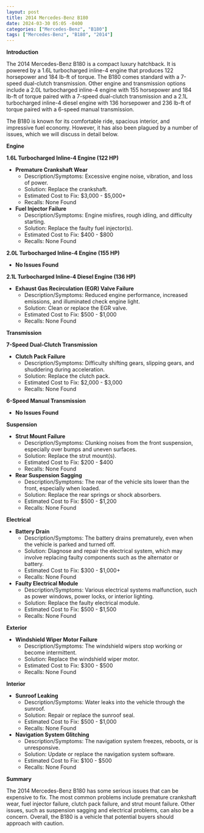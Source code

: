 ```yaml
---
layout: post
title: 2014 Mercedes-Benz B180
date: 2024-03-30 05:05 -0400
categories: ["Mercedes-Benz", "B180"]
tags: ["Mercedes-Benz", "B180", "2014"]
---
```

**Introduction**

The 2014 Mercedes-Benz B180 is a compact luxury hatchback. It is powered by a 1.6L turbocharged inline-4 engine that produces 122 horsepower and 184 lb-ft of torque. The B180 comes standard with a 7-speed dual-clutch transmission. Other engine and transmission options include a 2.0L turbocharged inline-4 engine with 155 horsepower and 184 lb-ft of torque paired with a 7-speed dual-clutch transmission and a 2.1L turbocharged inline-4 diesel engine with 136 horsepower and 236 lb-ft of torque paired with a 6-speed manual transmission.

The B180 is known for its comfortable ride, spacious interior, and impressive fuel economy. However, it has also been plagued by a number of issues, which we will discuss in detail below.

**Engine**

**1.6L Turbocharged Inline-4 Engine (122 HP)**

* **Premature Crankshaft Wear**
    * Description/Symptoms: Excessive engine noise, vibration, and loss of power.
    * Solution: Replace the crankshaft.
    * Estimated Cost to Fix: $3,000 - $5,000+
    * Recalls: None Found
* **Fuel Injector Failure**
    * Description/Symptoms: Engine misfires, rough idling, and difficulty starting.
    * Solution: Replace the faulty fuel injector(s).
    * Estimated Cost to Fix: $400 - $800
    * Recalls: None Found

**2.0L Turbocharged Inline-4 Engine (155 HP)**

* **No Issues Found**

**2.1L Turbocharged Inline-4 Diesel Engine (136 HP)**

* **Exhaust Gas Recirculation (EGR) Valve Failure**
    * Description/Symptoms: Reduced engine performance, increased emissions, and illuminated check engine light.
    * Solution: Clean or replace the EGR valve.
    * Estimated Cost to Fix: $500 - $1,000
    * Recalls: None Found

**Transmission**

**7-Speed Dual-Clutch Transmission**

* **Clutch Pack Failure**
    * Description/Symptoms: Difficulty shifting gears, slipping gears, and shuddering during acceleration.
    * Solution: Replace the clutch pack.
    * Estimated Cost to Fix: $2,000 - $3,000
    * Recalls: None Found

**6-Speed Manual Transmission**

* **No Issues Found**

**Suspension**

* **Strut Mount Failure**
    * Description/Symptoms: Clunking noises from the front suspension, especially over bumps and uneven surfaces.
    * Solution: Replace the strut mount(s).
    * Estimated Cost to Fix: $200 - $400
    * Recalls: None Found
* **Rear Suspension Sagging**
    * Description/Symptoms: The rear of the vehicle sits lower than the front, especially when loaded.
    * Solution: Replace the rear springs or shock absorbers.
    * Estimated Cost to Fix: $500 - $1,200
    * Recalls: None Found

**Electrical**

* **Battery Drain**
    * Description/Symptoms: The battery drains prematurely, even when the vehicle is parked and turned off.
    * Solution: Diagnose and repair the electrical system, which may involve replacing faulty components such as the alternator or battery.
    * Estimated Cost to Fix: $300 - $1,000+
    * Recalls: None Found
* **Faulty Electrical Module**
    * Description/Symptoms: Various electrical systems malfunction, such as power windows, power locks, or interior lighting.
    * Solution: Replace the faulty electrical module.
    * Estimated Cost to Fix: $500 - $1,500
    * Recalls: None Found

**Exterior**

* **Windshield Wiper Motor Failure**
    * Description/Symptoms: The windshield wipers stop working or become intermittent.
    * Solution: Replace the windshield wiper motor.
    * Estimated Cost to Fix: $300 - $500
    * Recalls: None Found

**Interior**

* **Sunroof Leaking**
    * Description/Symptoms: Water leaks into the vehicle through the sunroof.
    * Solution: Repair or replace the sunroof seal.
    * Estimated Cost to Fix: $500 - $1,000
    * Recalls: None Found
* **Navigation System Glitching**
    * Description/Symptoms: The navigation system freezes, reboots, or is unresponsive.
    * Solution: Update or replace the navigation system software.
    * Estimated Cost to Fix: $100 - $500
    * Recalls: None Found

**Summary**

The 2014 Mercedes-Benz B180 has some serious issues that can be expensive to fix. The most common problems include premature crankshaft wear, fuel injector failure, clutch pack failure, and strut mount failure. Other issues, such as suspension sagging and electrical problems, can also be a concern. Overall, the B180 is a vehicle that potential buyers should approach with caution.
